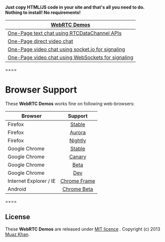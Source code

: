 **Just copy HTML/JS code in your site and that's all you need to do. Nothing to install! No requirements!**

| [WebRTC Demos](https://webrtc-experiment.appspot.com)        |
| ------------- |
| [One-Page text chat using RTCDataChannel APIs](https://webrtc-experiment.appspot.com/demos/client-side-datachannel.html) |
| [One-Page direct video chat](https://webrtc-experiment.appspot.com/demos/client-side.html) |
| [One-Page video chat using socket.io for signaling](https://webrtc-experiment.appspot.com/demos/client-side-socket-io.html) |
| [One-Page video chat using WebSockets for signaling](https://webrtc-experiment.appspot.com/demos/client-side-websocket.html) |

====
# Browser Support

These **WebRTC Demos** works fine on following web-browsers:

| Browser        | Support           |
| ------------- |:-------------:|
| Firefox | [Stable](http://www.mozilla.org/en-US/firefox/new/) |
| Firefox | [Aurora](http://www.mozilla.org/en-US/firefox/aurora/) |
| Firefox | [Nightly](http://nightly.mozilla.org/) |
| Google Chrome | [Stable](https://www.google.com/intl/en_uk/chrome/browser/) |
| Google Chrome | [Canary](https://www.google.com/intl/en/chrome/browser/canary.html) |
| Google Chrome | [Beta](https://www.google.com/intl/en/chrome/browser/beta.html) |
| Google Chrome | [Dev](https://www.google.com/intl/en/chrome/browser/index.html?extra=devchannel#eula) |
| Internet Explorer / IE | [Chrome Frame](http://www.google.com/chromeframe) |
| Android | [Chrome Beta](https://play.google.com/store/apps/details?id=com.chrome.beta) |

====
## License

These **WebRTC Demos** are released under [MIT licence](https://webrtc-experiment.appspot.com/licence/) . Copyright (c) 2013 [Muaz Khan](https://plus.google.com/100325991024054712503).
